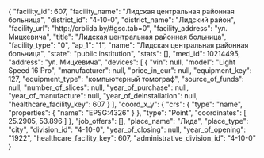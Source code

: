 {
    "facility_id": 607,
    "facility_name": "Лидская центральная районная больница",
    "district_id": "4-10-0",
    "district_name": "Лидский район",
    "facility_url": "http:\/\/crblida.by\/#gsc.tab=0",
    "facility_address": "ул. Мицкевича",
    "title": "Лидская центральная районная больница",
    "facility_type": "0",
    "ap_1": "1",
    "name": "Лидская центральная районная больница",
    "state": "public institution",
    "stats": [],
    "med_id": 10214495,
    "address": "ул. Мицкевича",
    "devices": [
        {
            "vin": null,
            "model": "Light Speed 16 Pro",
            "manufacturer": null,
            "price_in_eur": null,
            "equipment_key": 127,
            "equipment_type": "компьютерный томограф",
            "source_of_funds": null,
            "number_of_slices": null,
            "year_of_purchase": null,
            "year_of_manufacture": null,
            "year_of_deinstallation": null,
            "healthcare_facility_key": 607
        }
    ],
    "coord_x_y": {
        "crs": {
            "type": "name",
            "properties": {
                "name": "EPSG:4326"
            }
        },
        "type": "Point",
        "coordinates": [
            25.2905,
            53.896
        ]
    },
    "job_offers": [],
    "place_name": "Лида",
    "place_type": "city",
    "division_id": "4-10-0",
    "year_of_closing": null,
    "year_of_opening": "1922",
    "healthcare_facility_key": 607,
    "administrative_division_id": "4-10-0"
}